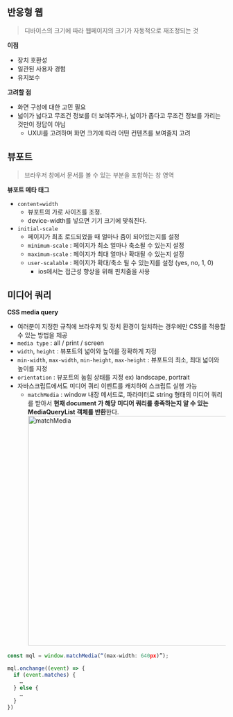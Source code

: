 ## 반응형 웹
> 디바이스의 크기에 따라 웹페이지의 크기가 자동적으로 재조정되는 것

**이점**
- 장치 호환성
- 일관된 사용자 경험
- 유지보수

**고려할 점**
- 화면 구성에 대한 고민 필요
- 넓이가 넓다고 무조건 정보를 더 보여주거나, 넓이가 좁다고 무조건 정보를 가리는 것만이 정답이 아님
    - UXUI를 고려하며 화면 크기에 따라 어떤 컨텐츠를 보여줄지 고려

## 뷰포트

> 브라우저 창에서 문서를 볼 수 있는 부분을 포함하는 창 영역

**뷰포트 메타 태그**

- `content=width`
    - 뷰포트의 가로 사이즈를 조정.
    - device-width를 넣으면 기기 크기에 맞춰진다.
- `initial-scale`
    - 페이지가 최초 로드되었을 때 얼마나 줌이 되어있는지를 설정
    - `minimum-scale` : 페이지가 최소 얼마나 축소될 수 있는지 설정
    - `maximum-scale` : 페이지가 최대 얼마나 확대될 수 있는지 설정
    - `user-scalable` : 페이지가 확대/축소 될 수 있는지를 설정 (yes, no, 1, 0)
        - ios에서는 접근성 향상을 위해 핀치줌을 사용

## 미디어 쿼리

**CSS media query**

- 여러분이 지정한 규칙에 브라우저 및 장치 환경이 일치하는 경우에만 CSS를 적용할 수 있는 방법을 제공
- `media type` : all / print / screen
- `width`, `height` : 뷰포트의 넓이와 높이를 정확하게 지정
- `min-width`, `max-width`, `min-height`, `max-height` : 뷰포트의 최소, 최대 넓이와 높이를 지정
- `orientation` : 뷰포트의 눕힘 상태를 지정 ex) landscape, portrait
- 자바스크립트에서도 미디어 쿼리 이벤트를 캐치하여 스크립트 실행 가능
  - `matchMedia` : window 내장 메서드로, 파라미터로 string 형태의 미디어 쿼리를 받아서 **현재 document 가 해당 미디어 쿼리를 충족하는지 알 수 있는 MediaQueryList 객체를 반환**한다.
    <img width="529" alt="matchMedia" src="https://github.com/likeyeon/TIL/assets/94125863/b7f17a2d-bc43-4017-9d9b-8449c755856e">

    
```javascript
const mql = window.matchMedia(“(max-width: 640px)”);

mql.onchange((event) => {
  if (event.matches) {
    …
  } else {
    …
  }
})
```
